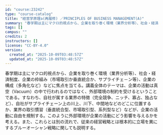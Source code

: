 ```yaml
---
id: "course:23242"
type: "course-catalog"
title: "経営学原理a(再履修) ／PRINCIPLES OF BUSINESS MANAGEMENT(A)"
summary: "春学期は主にマクロ的視点から、企業を取り巻く環境（業界分析等）、社会・経済制度、企業の枠組み（市場取引か垂直統合か、サプライチェ－ン等）、企業の構成（多角化など）などに焦点を当てる。講義全体のテーマは、企業の活動は真空（Vacuum）の中で…"
tags: []
campus: ""
credits: 2
instructors: []
license: "CC-BY-4.0"
version:
  created_at: "2025-10-09T03:48:57Z"
  updated_at: "2025-10-09T03:48:57Z"
---
```

春学期は主にマクロ的視点から、企業を取り巻く環境（業界分析等）、社会・経済制度、企業の枠組み（市場取引か垂直統合か、サプライチェ－ン等）、企業の構成（多角化など）などに焦点を当てる。講義全体のテーマは、企業の活動は真空（Vacuum）の中で行われるのではなく、外部環境の制約を受けるということである。すなわち、自社が属する業界の特徴（完全競争、ニッチ、寡占、独占など）、自社がサプライチェーン上の川上、川下、中間地などのどこに位置するか、業界の取引慣習（垂直統合型、市場取引型、系列型など）などが、企業の活動に自由を規制する。このように外部環境が企業の活動にどう影響を与えるかを考える。また、これらとは別の流れで、従来の経営戦略とは根本的に立場を異にするブルーオーシャン戦略に関しても説明する。
